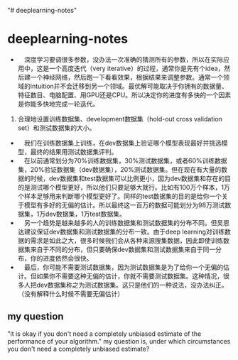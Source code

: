 "# deeplearning-notes" 
# deeplearning-notes
* 　深度学习要调很多参数，没办法一次准确的猜测所有的参数，所以在实际应用中，这是一个高度迭代（very iterative）的过程，通常你是先有个idea，然后建一个神经网络，然后跑一下看看效果，根据结果来调整参数。通常一个领域的intuition并不会迁移到另一个领域。最优解可能取决于你拥有的数据量、特征数目、电脑配置、用GPU还是CPU。所以决定你的进度有多快的一个因素是你能多快地完成一轮迭代。
1. 合理地设置训练数据集、development数据集（hold-out cross validation set）和测试数据集的大小。
* 　我们在训练数据集上训练，在dev数据集上验证哪个模型表现最好并挑选模型，最终的结果用测试数据集评判。
* 　在以前通常划分为70%训练数据集，30%测试数据集，或者60%训练数据集，20%验证数据集（dev数据集），20%测试数据集。但在现在有大量的数据的时候，dev数据集和test数据集可以比例更小，因为dev数据集和存在的目的是测试哪个模型更好，所以他们只要足够大就行。比如有100万个样本，1万个样本足够用来判断哪个模型更好了。同样的test数据集的目的是给你一个关于模型有多好的无偏的估计。所以最终这一百万的数据可能划分为98万测试数据集，1万dev数据集，1万test数据集。
* 　另一个趋势是越来越多的人的训练数据集和测试数据集的分布不同。但吴恩达建议保证dev数据集和测试数据集的分布一致。由于deep learning对训练数据的需求是如此之大，很多时候我们会从各种来源搜集数据，因此即使训练数据集来自于不同的分布，但只要确保dev数据集和测试数据集来自于同一分布，你的进度依然会很快。
* 　最后，你可能不需要测试数据集，因为测试数据集是为了给你一个无偏的估计。但如果你不需要这种无偏的估计，你就不需要测试数据集。这种情况，很多人把dev数据集称之为测试数据集。这只是他们的一种说法，没办法纠正。（没有解释什么时候不需要无偏估计）
## my question
"it is okay if you don't need a completely unbiased estimate of the performance of your algorithm."
my question is, under which circumstances you don't need a completely unbiased estimate?

